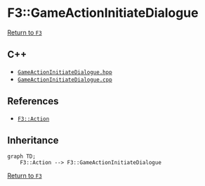 # F3::GameActionInitiateDialogue

[Return to `F3`](/docs/F3.md)

## C++

- [`GameActionInitiateDialogue.hpp`](/c++/include/GameActionInitiateDialogue.hpp)
- [`GameActionInitiateDialogue.cpp`](/c++/source/GameActionInitiateDialogue.cpp)

## References

- [`F3::Action`](/docs/F3/Action.md)

## Inheritance

```mermaid
graph TD;
    F3::Action --> F3::GameActionInitiateDialogue
```

[Return to `F3`](/docs/F3.md)
